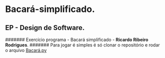 # Bacará-simplificado.
## EP - Design de Software.
####### Exercício programa - Bacará simplificado - __Ricardo Ribeiro Rodrigues__.
####### Para jogar é simples é só clonar o repositório e rodar o arquivo [Bacará.py](https://github.com/RicardoRibeiroRodrigues/Bacara-simplificado/blob/main/Bacar%C3%A1.py)
